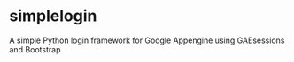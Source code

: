 simplelogin
===========

A simple Python login framework for Google Appengine using GAEsessions and Bootstrap
